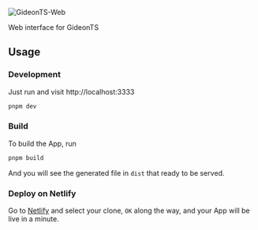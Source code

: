 ![GideonTS-Web](https://socialify.git.ci/20Koen02/GideonTS-Web/image?description=1&font=Inter&forks=1&issues=1&language=1&logo=https%3A%2F%2Fvuejs.org%2Fimages%2Flogo.png&owner=1&pulls=1&stargazers=1&theme=Light)

Web interface for GideonTS

## Usage

### Development

Just run and visit http://localhost:3333

```bash
pnpm dev
```

### Build

To build the App, run

```bash
pnpm build
```

And you will see the generated file in `dist` that ready to be served.

### Deploy on Netlify

Go to [Netlify](https://app.netlify.com/start) and select your clone, `OK` along the way, and your App will be live in a minute.
